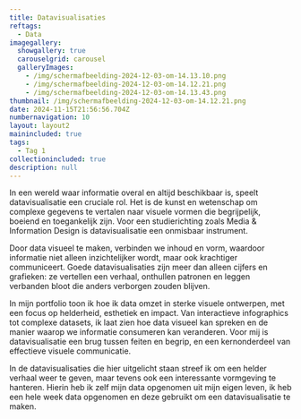 ```yaml
---
title: Datavisualisaties
reftags:
  - Data
imagegallery:
  showgallery: true
  carouselgrid: carousel
  galleryImages:
    - /img/scherm­afbeelding-2024-12-03-om-14.13.10.png
    - /img/scherm­afbeelding-2024-12-03-om-14.12.21.png
    - /img/scherm­afbeelding-2024-12-03-om-14.13.43.png
thumbnail: /img/scherm­afbeelding-2024-12-03-om-14.12.21.png
date: 2024-11-15T21:56:56.704Z
numbernavigation: 10
layout: layout2
mainincluded: true
tags:
  - Tag 1
collectionincluded: true
description: null
---
```

In een wereld waar informatie overal en altijd beschikbaar is, speelt datavisualisatie een cruciale rol. Het is de kunst en wetenschap om complexe gegevens te vertalen naar visuele vormen die begrijpelijk, boeiend en toegankelijk zijn. Voor een studierichting zoals Media & Information Design is datavisualisatie een onmisbaar instrument.

Door data visueel te maken, verbinden we inhoud en vorm, waardoor informatie niet alleen inzichtelijker wordt, maar ook krachtiger communiceert. Goede datavisualisaties zijn meer dan alleen cijfers en grafieken: ze vertellen een verhaal, onthullen patronen en leggen verbanden bloot die anders verborgen zouden blijven.

In mijn portfolio toon ik hoe ik data omzet in sterke visuele ontwerpen, met een focus op helderheid, esthetiek en impact. Van interactieve infographics tot complexe datasets, ik laat zien hoe data visueel kan spreken en de manier waarop we informatie consumeren kan veranderen. Voor mij is datavisualisatie een brug tussen feiten en begrip, en een kernonderdeel van effectieve visuele communicatie.

I﻿n de datavisualisaties die hier uitgelicht staan streef ik om een helder verhaal weer te geven, maar tevens ook een interessante vormgeving te hanteren. Hierin heb ik zelf mijn data opgenomen uit mijn eigen leven, ik heb een hele week data opgenomen en deze gebruikt om een datavisualisatie te maken.